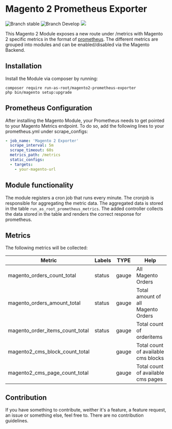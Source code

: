 # Magento 2 Prometheus Exporter

![Branch stable](https://img.shields.io/badge/stable%20branch-master-blue.svg)
![Branch Develop](https://img.shields.io/badge/dev%20branch-develop-blue.svg)
![](https://github.styleci.io/repos/191891355/shield)

This Magento 2 Module exposes a new route under /metrics with Magento 2 specific metrics in the format of [prometheus](https://prometheus.io).
The different metrics are grouped into modules and can be enabled/disabled via the Magento Backend.

## Installation

Install the Module via composer by running: 

```
composer require run-as-root/magento2-prometheus-exporter
php bin/magento setup:upgrade
```

## Prometheus Configuration

After installing the Magento Module, your Prometheus needs to get pointed to your Magento Metrics endpoint. To do so, add the following lines to your
prometheus.yml under scrape_configs: 

```yaml
- job_name: 'Magento 2 Exporter'
  scrape_interval: 5m
  scrape_timeout: 60s
  metrics_path: /metrics
  static_configs:
  - targets: 
    - your-magento-url
```

## Module functionality

The module registers a cron job that runs every minute. The cronjob is
responsible for aggregating the metric data. The aggregated data is
stored in the table `run_as_root_prometheus_metrics`. The added
controller collects the data stored in the table and renders the correct
response for prometheus.

## Metrics

The following metrics will be collected:

| Metric | Labels | TYPE | Help | 
| --- | --- | --- | --- |
| magento_orders_count_total | status | gauge | All Magento Orders |
| magento_orders_amount_total | status | gauge | Total amount of all Magento Orders |
| magento_order_items_count_total | status | gauge | Total count of orderitems |
| magento2_cms_block_count_total | | gauge | Total count of available cms blocks |
| magento2_cms_page_count_total | | gauge | Total count of available cms pages |

## Contribution

If you have something to contribute, weither it's a feature, a feature request, an issue or something else, feel free to. There are no contribution guidelines.
